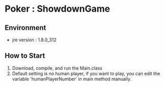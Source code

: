 # Poker : ShowdownGame

## Environment

* jre version : 1.8.0_312

## How to Start

1. Download, compile, and run the Main.class
2. Default setting is no human player, if you want to play, you can edit the variable 'humanPlayerNumber' in main method manually.